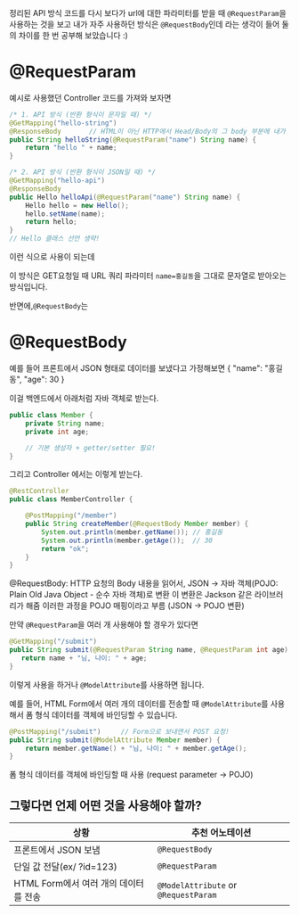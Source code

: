 정리된 API 방식 코드를 다시 보다가
url에 대한 파라미터를 받을 때 `@RequestParam`을 사용하는 것을 보고 내가 자주 사용하던 방식은 `@RequestBody`인데 라는 생각이 들어
둘의 차이를 한 번 공부해 보았습니다 :)

# @RequestParam
예시로 사용했던 Controller 코드를 가져와 보자면
```java
/* 1. API 방식 (반환 형식이 문자일 때) */
@GetMapping("hello-string")
@ResponseBody       // HTML이 아닌 HTTP에서 Head/Body의 그 body 부분에 내가 직접 값을 넣어주겠다~ 라는 의미
public String helloString(@RequestParam("name") String name) {
    return "hello " + name;
}

/* 2. API 방식 (반환 형식이 JSON일 때) */
@GetMapping("hello-api")
@ResponseBody
public Hello helloApi(@RequestParam("name") String name) {
    Hello hello = new Hello();
    hello.setName(name);
    return hello;
}
// Hello 클래스 선언 생략!
```
이런 식으로 사용이 되는데

이 방식은 GET요청일 때 URL 쿼리 파라미터 `name=홍길동`을 그대로 문자열로 받아오는 방식입니다.


반면에,`@RequestBody`는

# @RequestBody
예를 들어 프론트에서 JSON 형태로 데이터를 보냈다고 가정해보면
{
"name": "홍길동",
"age": 30
}

이걸 백엔드에서 아래처럼 자바 객체로 받는다.
```java
public class Member {
    private String name;
    private int age;

    // 기본 생성자 + getter/setter 필요!
}
```

그리고 Controller 에서는 이렇게 받는다.
``` java
@RestController
public class MemberController {

    @PostMapping("/member")
    public String createMember(@RequestBody Member member) {
        System.out.println(member.getName()); // 홍길동
        System.out.println(member.getAge());  // 30
        return "ok";
    }
}
```
@RequestBody: HTTP 요청의 Body 내용을 읽어서, JSON -> 자바 객체(POJO: Plain Old Java Object - 순수 자바 객체)로 변환
이 변환은 Jackson 같은 라이브러리가 해줌
이러한 과정을 POJO 매핑이라고 부름 (JSON -> POJO 변환)

만약 `@RequestParam`을 여러 개 사용해야 할 경우가 있다면
 ```java
@GetMapping("/submit")
public String submit(@RequestParam String name, @RequestParam int age) {
    return name + "님, 나이: " + age;
}
 ```
이렇게 사용을 하거나
`@ModelAttribute`를 사용하면 됩니다.

예를 들어, HTML Form에서 여러 개의 데이터를 전송할 때
`@ModelAttribute`를 사용해서 폼 형식 데이터를 객체에 바인딩할 수 있습니다.
```java
@PostMapping("/submit")     // Form으로 보내면서 POST 요청!
public String submit(@ModelAttribute Member member) {
    return member.getName() + "님, 나이: " + member.getAge();
}
```
폼 형식 데이터를 객체에 바인딩할 때 사용 (request parameter → POJO)


## 그렇다면 언제 어떤 것을 사용해야 할까?

|상황|추천 어노테이션|
|---|---|
|프론트에서 JSON 보냄|`@RequestBody`|
|단일 값 전달(ex/ ?id=123)|`@RequestParam`|
|HTML Form에서 여러 개의 데이터를 전송|`@ModelAttribute` or `@RequestParam`|